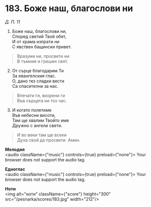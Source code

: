 # 183. Боже наш, благослови ни

_Д. П. 11_

1. Боже наш, благослови ни,  
Според светий Твой обет,  
И от храма изпрати ни  
С явствен бащински привет.  

> Вразуми ни, просвети ни  
> В тъмния и грешен свят.  

2. От сърце благодарим Ти  
За евангелския глас.  
О, дано тез сладки вести  
Са спасителни за нас.  

> Впечати ги, вкорени ги  
> Във сърцата ни тоз час.  

3. И когато полетиме  
Във небесни висоти,  
Там ще хвалим Твойто име  
Дружно с ангели свети.  

> И во веки там ще всеки  
> Духа свой да просвети. Амин.

**Мелодия**  
<audio className={"music"} controls={true} preload={"none"}>
    <source src="/pesnarka/mp3/183.mp3" type="audio/mpeg"/>
    Your browser does not support the audio tag.
</audio>

**Едноглас**  
<audio className={"music"} controls={true} preload={"none"}>
    <source src="/pesnarka/transp/183.mp3" type="audio/mpeg"/>
    Your browser does not support the audio tag.
</audio>

**Ноти**  
<img alt="ноти" className={"score"} height="300" src="/pesnarka/scores/183.jpg" width="212"/>
